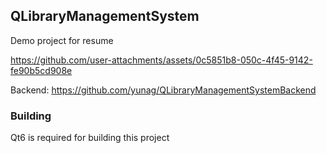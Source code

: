 ## QLibraryManagementSystem

Demo project for resume

https://github.com/user-attachments/assets/0c5851b8-050c-4f45-9142-fe90b5cd908e

Backend: https://github.com/yunag/QLibraryManagementSystemBackend

### Building

Qt6 is required for building this project
